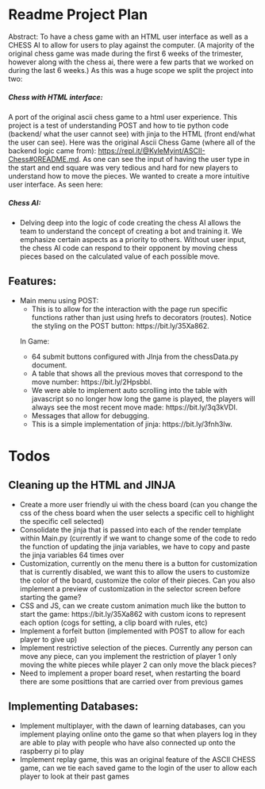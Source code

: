 # Readme Project Plan

Abstract: 
To have a chess game with an HTML user interface as well as a CHESS AI to allow for users to play against the computer. (A majority of the original chess game was made during the first 6 weeks of the trimester, however along with the chess ai, there were a few parts that we worked on during the last 6 weeks.)
As this was a huge scope we split the project into two:


##### Chess with HTML interface:
A port of the original ascii chess game to a html user experience. This project is a test of understanding POST and how to tie python code (backend/ what the user cannot see) with jinja to the HTML (front end/what the user can see). Here was the original Ascii Chess Game (where all of the backend logic came from): https://repl.it/@KyleMyint/ASCII-Chess#0README.md. As one can see the input of having the user type in the start and end square was very tedious and hard for new players to understand how to move the pieces. We wanted to create a more intuitive user interface. As seen here:

##### Chess AI: 
<ul>
<li>Delving deep into the logic of code creating the chess AI allows the team to understand the concept of creating a bot and training it. We emphasize certain aspects as a priority to others. Without user input, the chess AI code can respond to their opponent by moving chess pieces based on the calculated value of each possible move. 
</ul>

## Features: 
<ul>
<li>Main menu using POST:
<ul>
<li>This is to allow for the interaction with the page run specific functions rather than just using hrefs to decorators (routes). 
Notice the styling on the POST button: https://bit.ly/35Xa862.
</ul>
</ul>
<ul>In Game: 
<ul>
<li>64 submit buttons configured with JInja from the chessData.py document. 
<li>A table that shows all the previous moves that correspond to the move number: https://bit.ly/2Hpsbbl.
<li>We were able to implement auto scrolling into the table with javascript so no longer how long the game is played, the players will always see the most recent move made: https://bit.ly/3q3kVDI.
<li>Messages that allow for debugging.
<li>This is a simple implementation of jinja: https://bit.ly/3fnh3Iw.
</ul>
</ul>

# Todos
## Cleaning up the HTML and JINJA
<ul>
<li>Create a more user friendly ui with the chess board (can you change the css of the chess board when the user selects a specific cell to highlight the specific cell selected)</li>
<li>Consolidate the jinja that is passed into each of the render template within Main.py (currently if we want to change some of the code to redo the function of updating the jinja variables, we have to copy and paste the jinja variables 64 times over</li>
<li>Customization, currently on the menu there is a button for customization that is currently disabled, we want this to allow the users to customize the color of the board, customize the color of their pieces. Can you also implement a preview of customization in the selector screen before starting the game?</li>
<li>CSS and JS, can we create custom animation much like the button to start the game: https://bit.ly/35Xa862 with custom icons to represent each option (cogs for setting, a clip board with rules, etc)</li>
<li>Implement a forfeit button (implemented with POST to allow for each player to give up)</li>
<li>Implement restrictive selection of the pieces. Currently any person can move any piece, can you implement the restriction of player 1 only moving the white pieces while player 2 can only move the black pieces?</li>
<li>Need to implement a proper board reset, when restarting the board there are some posittions that are carried over from previous games</li>
</ul>

## Implementing Databases:
<ul>
<li>Implement multiplayer, with the dawn of learning databases, can you implement playing online onto the game so that when players log in they are able to play with people who have also connected up onto the raspberry pi to play</li>
<li>Implement replay game, this was an original feature of the ASCII CHESS game, can we tie each saved game to the login of the user to allow each player to look at their past games</li>
</ul>
